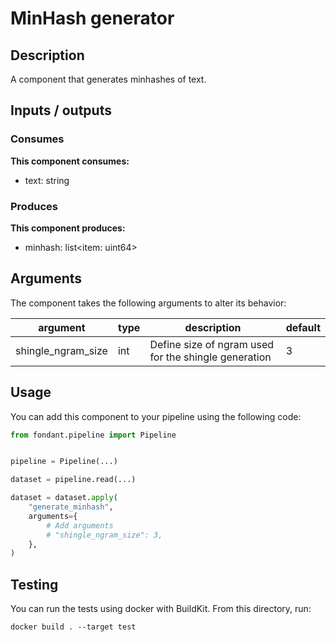 # MinHash generator

## Description
A component that generates minhashes of text.

## Inputs / outputs

### Consumes
**This component consumes:**
- text: string





### Produces
**This component produces:**
- minhash: list<item: uint64>



## Arguments

The component takes the following arguments to alter its behavior:

| argument | type | description | default |
| -------- | ---- | ----------- | ------- |
| shingle_ngram_size | int | Define size of ngram used for the shingle generation | 3 |

## Usage

You can add this component to your pipeline using the following code:

```python
from fondant.pipeline import Pipeline


pipeline = Pipeline(...)

dataset = pipeline.read(...)

dataset = dataset.apply(
    "generate_minhash",
    arguments={
        # Add arguments
        # "shingle_ngram_size": 3,
    },
)
```

## Testing

You can run the tests using docker with BuildKit. From this directory, run:
```
docker build . --target test
```
